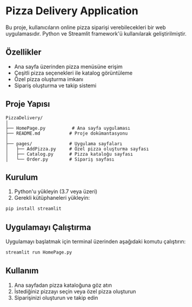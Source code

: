 # Pizza Delivery Application

Bu proje, kullanıcıların online pizza siparişi verebilecekleri bir web uygulamasıdır. Python ve Streamlit framework'ü kullanılarak geliştirilmiştir.

## Özellikler

- Ana sayfa üzerinden pizza menüsüne erişim
- Çeşitli pizza seçenekleri ile katalog görüntüleme
- Özel pizza oluşturma imkanı
- Sipariş oluşturma ve takip sistemi

## Proje Yapısı

```
PizzaDelivery/
│
├── HomePage.py          # Ana sayfa uygulaması
├── README.md           # Proje dokümantasyonu
│
├── pages/              # Uygulama sayfaları
│   ├── AddPizza.py     # Özel pizza oluşturma sayfası
│   ├── Catalog.py      # Pizza kataloğu sayfası
│   └── Order.py        # Sipariş sayfası
```

## Kurulum

1. Python'u yükleyin (3.7 veya üzeri)
2. Gerekli kütüphaneleri yükleyin:
```bash
pip install streamlit
```

## Uygulamayı Çalıştırma

Uygulamayı başlatmak için terminal üzerinden aşağıdaki komutu çalıştırın:

```bash
streamlit run HomePage.py
```

## Kullanım

1. Ana sayfadan pizza kataloğuna göz atın
2. İstediğiniz pizzayı seçin veya özel pizza oluşturun
3. Siparişinizi oluşturun ve takip edin


